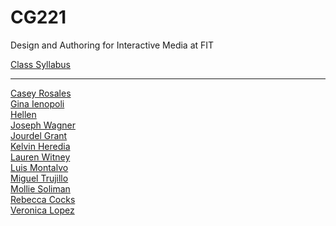# CG221
Design and Authoring for Interactive Media at FIT

<a href="https://docs.google.com/document/d/152AwrUuqHmqgYsu49s452VNzr2XAOTtThXVRnNUX5xc/edit?usp=sharing">Class Syllabus</a>

<hr>

<a href="https://crosales97.github.io/CG221/">Casey Rosales</a><br>
<a href="https://ginaienopoli.github.io/CG221/">Gina Ienopoli</a><br>
<a href="https://yenhwi.github.io/CG221/">Hellen</a><br>
<a href="https://jwagner25.github.io/CG221/">Joseph Wagner</a><br>
<a href="https://jourdelg.github.io/CG221/">Jourdel Grant</a><br>
<a href="https://kelvin-heredia.github.io/CG221/">Kelvin Heredia</a><br>
<a href="https://laurenwitney.github.io/CG221/">Lauren Witney</a><br>
<a href="https://luismfit.github.io/CG221/">Luis Montalvo</a><br>
<a href="https://miguetrujillo.github.io/CG221/">Miguel Trujillo</a><br>
<a href="https://sol1143.github.io/CG221/">Mollie Soliman</a><br>
<a href="https://pootiedundidit.github.io/CG221/">Rebecca Cocks</a><br>
<a href="https://veronica-lopez19.github.io/CG221/">Veronica Lopez</a>
